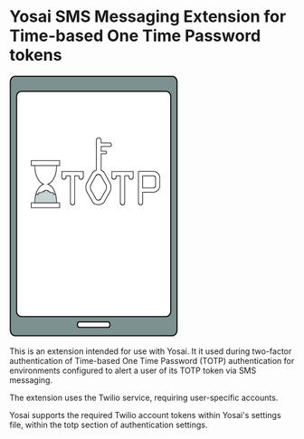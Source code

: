 # Yosai SMS Messaging Extension for Time-based One Time Password tokens
![totp_logo](/img/smstotp.jpg) 

This is an extension intended for use with Yosai.  It it used during
two-factor authentication of Time-based One Time Password (TOTP) authentication
for environments configured to alert a user of its TOTP token via SMS messaging.

The extension uses the Twilio service, requiring user-specific accounts.

Yosai supports the required Twilio account tokens within Yosai's settings file, 
within the totp section of authentication settings.
